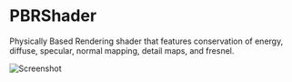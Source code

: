 # PBRShader
Physically Based Rendering shader that features conservation of energy, diffuse, specular, normal mapping, detail maps, and fresnel.

![Screenshot](Screenshot.png)
